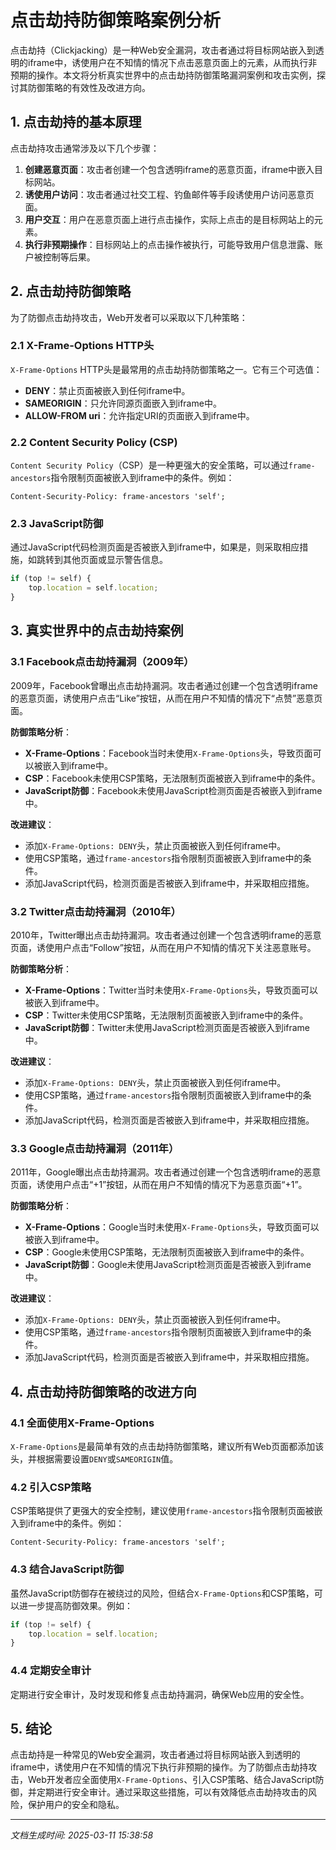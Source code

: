 # 点击劫持防御策略案例分析

点击劫持（Clickjacking）是一种Web安全漏洞，攻击者通过将目标网站嵌入到透明的iframe中，诱使用户在不知情的情况下点击恶意页面上的元素，从而执行非预期的操作。本文将分析真实世界中的点击劫持防御策略漏洞案例和攻击实例，探讨其防御策略的有效性及改进方向。

## 1. 点击劫持的基本原理

点击劫持攻击通常涉及以下几个步骤：

1. **创建恶意页面**：攻击者创建一个包含透明iframe的恶意页面，iframe中嵌入目标网站。
2. **诱使用户访问**：攻击者通过社交工程、钓鱼邮件等手段诱使用户访问恶意页面。
3. **用户交互**：用户在恶意页面上进行点击操作，实际上点击的是目标网站上的元素。
4. **执行非预期操作**：目标网站上的点击操作被执行，可能导致用户信息泄露、账户被控制等后果。

## 2. 点击劫持防御策略

为了防御点击劫持攻击，Web开发者可以采取以下几种策略：

### 2.1 X-Frame-Options HTTP头

`X-Frame-Options` HTTP头是最常用的点击劫持防御策略之一。它有三个可选值：

- **DENY**：禁止页面被嵌入到任何iframe中。
- **SAMEORIGIN**：只允许同源页面嵌入到iframe中。
- **ALLOW-FROM uri**：允许指定URI的页面嵌入到iframe中。

### 2.2 Content Security Policy (CSP)

`Content Security Policy`（CSP）是一种更强大的安全策略，可以通过`frame-ancestors`指令限制页面被嵌入到iframe中的条件。例如：

```
Content-Security-Policy: frame-ancestors 'self';
```

### 2.3 JavaScript防御

通过JavaScript代码检测页面是否被嵌入到iframe中，如果是，则采取相应措施，如跳转到其他页面或显示警告信息。

```javascript
if (top != self) {
    top.location = self.location;
}
```

## 3. 真实世界中的点击劫持案例

### 3.1 Facebook点击劫持漏洞（2009年）

2009年，Facebook曾曝出点击劫持漏洞。攻击者通过创建一个包含透明iframe的恶意页面，诱使用户点击“Like”按钮，从而在用户不知情的情况下“点赞”恶意页面。

**防御策略分析**：

- **X-Frame-Options**：Facebook当时未使用`X-Frame-Options`头，导致页面可以被嵌入到iframe中。
- **CSP**：Facebook未使用CSP策略，无法限制页面被嵌入到iframe中的条件。
- **JavaScript防御**：Facebook未使用JavaScript检测页面是否被嵌入到iframe中。

**改进建议**：

- 添加`X-Frame-Options: DENY`头，禁止页面被嵌入到任何iframe中。
- 使用CSP策略，通过`frame-ancestors`指令限制页面被嵌入到iframe中的条件。
- 添加JavaScript代码，检测页面是否被嵌入到iframe中，并采取相应措施。

### 3.2 Twitter点击劫持漏洞（2010年）

2010年，Twitter曝出点击劫持漏洞。攻击者通过创建一个包含透明iframe的恶意页面，诱使用户点击“Follow”按钮，从而在用户不知情的情况下关注恶意账号。

**防御策略分析**：

- **X-Frame-Options**：Twitter当时未使用`X-Frame-Options`头，导致页面可以被嵌入到iframe中。
- **CSP**：Twitter未使用CSP策略，无法限制页面被嵌入到iframe中的条件。
- **JavaScript防御**：Twitter未使用JavaScript检测页面是否被嵌入到iframe中。

**改进建议**：

- 添加`X-Frame-Options: DENY`头，禁止页面被嵌入到任何iframe中。
- 使用CSP策略，通过`frame-ancestors`指令限制页面被嵌入到iframe中的条件。
- 添加JavaScript代码，检测页面是否被嵌入到iframe中，并采取相应措施。

### 3.3 Google点击劫持漏洞（2011年）

2011年，Google曝出点击劫持漏洞。攻击者通过创建一个包含透明iframe的恶意页面，诱使用户点击“+1”按钮，从而在用户不知情的情况下为恶意页面“+1”。

**防御策略分析**：

- **X-Frame-Options**：Google当时未使用`X-Frame-Options`头，导致页面可以被嵌入到iframe中。
- **CSP**：Google未使用CSP策略，无法限制页面被嵌入到iframe中的条件。
- **JavaScript防御**：Google未使用JavaScript检测页面是否被嵌入到iframe中。

**改进建议**：

- 添加`X-Frame-Options: DENY`头，禁止页面被嵌入到任何iframe中。
- 使用CSP策略，通过`frame-ancestors`指令限制页面被嵌入到iframe中的条件。
- 添加JavaScript代码，检测页面是否被嵌入到iframe中，并采取相应措施。

## 4. 点击劫持防御策略的改进方向

### 4.1 全面使用X-Frame-Options

`X-Frame-Options`是最简单有效的点击劫持防御策略，建议所有Web页面都添加该头，并根据需要设置`DENY`或`SAMEORIGIN`值。

### 4.2 引入CSP策略

CSP策略提供了更强大的安全控制，建议使用`frame-ancestors`指令限制页面被嵌入到iframe中的条件。例如：

```
Content-Security-Policy: frame-ancestors 'self';
```

### 4.3 结合JavaScript防御

虽然JavaScript防御存在被绕过的风险，但结合`X-Frame-Options`和CSP策略，可以进一步提高防御效果。例如：

```javascript
if (top != self) {
    top.location = self.location;
}
```

### 4.4 定期安全审计

定期进行安全审计，及时发现和修复点击劫持漏洞，确保Web应用的安全性。

## 5. 结论

点击劫持是一种常见的Web安全漏洞，攻击者通过将目标网站嵌入到透明的iframe中，诱使用户在不知情的情况下执行非预期的操作。为了防御点击劫持攻击，Web开发者应全面使用`X-Frame-Options`、引入CSP策略、结合JavaScript防御，并定期进行安全审计。通过采取这些措施，可以有效降低点击劫持攻击的风险，保护用户的安全和隐私。

---

*文档生成时间: 2025-03-11 15:38:58*






















